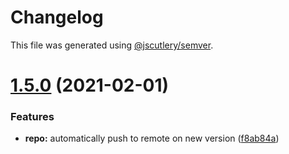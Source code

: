 # Changelog

This file was generated using [@jscutlery/semver](https://github.com/jscutlery/semver).

# [1.5.0](https://github.com/LuckeeDev/csl/compare/v1.4.3...v1.5.0) (2021-02-01)


### Features

* **repo:** automatically push to remote on new version ([f8ab84a](https://github.com/LuckeeDev/csl/commit/f8ab84a60f7d377fdd97df7c53bc9f9c23ba9dc8))
